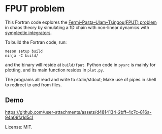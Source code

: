# FPUT problem

This Fortran code explores the [Fermi–Pasta–Ulam–Tsingou(FPUT)
problem](https://en.wikipedia.org/wiki/Fermi-Pasta-Ulam-Tsingou_problem) in
chaos theory by simulating a 1D chain with non-linear dynamics with [symplectic
integrators](https://en.wikipedia.org/wiki/Symplectic_integrator).

To build the Fortran code, run:

```{.bash}
meson setup build
ninja -C build/
```

and the binary will reside at `build/fput`. Python code in `pysrc` is mainly for
plotting, and its main function resides in `plot.py`.

The programs all read and write to stdin/stdout; Make use of pipes in shell to
redirect to and from files.

## Demo

https://github.com/user-attachments/assets/d4814134-2bff-4c7c-816a-94a09fa1d5c1

License: MIT.
